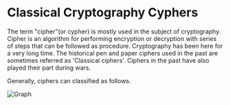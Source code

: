 # Classical Cryptography Cyphers

The term "cipher"(or cypher) is mostly used in the subject of cryptography.
Cipher is an algorithm for performing encryption or decryption with series of steps that can be followed as procedure. 
Cryptography has been here for a very long time. The historical pen and paper ciphers used in the past are sometimes referred as 'Classical ciphers'. Ciphers in the past have also played their part during wars. 

Generally, ciphers can classified as follows.

![Graph](https://i.imgur.com/FCvJOIQ.png)

